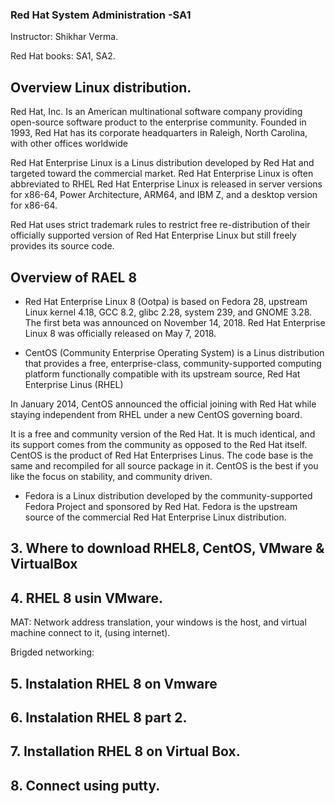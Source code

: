 ### Red Hat System Administration -SA1
Instructor: Shikhar Verma.

Red Hat books: SA1, SA2.

## Overview Linux distribution.

Red Hat, Inc. Is an American multinational software company providing open-source software product to the enterprise community. Founded in 1993, Red Hat has its corporate headquarters in Raleigh, North Carolina, with other offices worldwide

Red Hat Enterprise Linux is a Linus distribution developed by Red Hat and targeted toward the commercial market. Red Hat Enterprise Linux is often abbreviated to RHEL
Red Hat Enterprise  Linux is released in server versions for x86-64, Power Architecture, ARM64, and IBM Z, and a desktop version for x86-64.

Red Hat uses strict trademark rules to restrict free re-distribution of their officially supported version of Red Hat Enterprise Linux but still freely provides its source code.

## Overview of RAEL 8
- Red Hat Enterprise Linux 8 (Ootpa) is based on Fedora 28, upstream Linux kernel 4.18, GCC 8.2, glibc 2.28, system 239, and GNOME 3.28. The first beta was announced on November 14, 2018. Red Hat Enterprise Linux 8 was officially released on May 7, 2018.

- CentOS (Community Enterprise Operating System) is a Linus distribution that provides a free, enterprise-class, community-supported computing platform functionally compatible with its upstream source, Red Hat Enterprise Linus (RHEL)

In January 2014, CentOS announced the official joining with Red Hat while staying independent from RHEL under a new CentOS governing board.

It is a free and community version of the Red Hat. It is much identical, and its support comes from the community as opposed to the Red Hat itself. CentOS is the product of Red Hat Enterprises Linus. The code base is the same and recompiled for all source package in it. CentOS is the best if you like the focus on stability, and community driven.

- Fedora is a Linux distribution developed by the community-supported Fedora Project and sponsored by Red Hat. Fedora is the upstream source of the commercial Red Hat Enterprise Linux distribution.


## 3. Where to download RHEL8, CentOS, VMware & VirtualBox
## 4. RHEL 8 usin VMware.
MAT: Network address translation, your windows is the host, and virtual machine connect to it, (using internet).

Brigded networking: 
## 5. Instalation RHEL 8 on Vmware
## 6. Instalation RHEL 8 part 2.
## 7. Installation RHEL 8 on Virtual Box.
## 8. Connect using putty.

